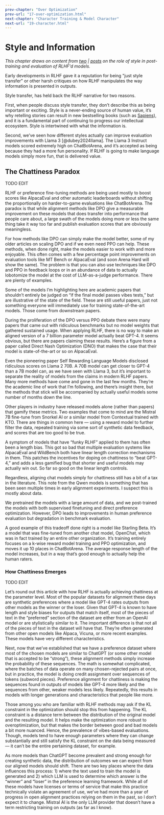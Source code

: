 ```yaml
---
prev-chapter: "Over Optimization"
prev-url: "17-over-optimization.html"
next-chapter: "Character Training & Model Character"
next-url: "19-character.html"
---
```


# Style and Information

*This chapter draws on content from [two](https://www.interconnects.ai/p/how-rlhf-works-2) | [posts](https://www.interconnects.ai/p/gpt-4o-mini-changed-chatbotarena) on the role of style in post-training and evaluation of RLHF'd models.*

Early developments in RLHF gave it a reputation for being "just style transfer" or other harsh critiques on how RLHF manipulates the way information is presented in outputs.

Style transfer, has held back the RLHF narrative for two reasons. 

First, when people discuss style transfer, they don’t describe this as being important or exciting. 
Style is a never-ending source of human value, it’s why retelling stories can result in new bestselling books (such as [Sapiens](https://en.wikipedia.org/wiki/Sapiens:_A_Brief_History_of_Humankind)), and it is a fundamental part of continuing to progress our intellectual ecosystem. 
Style is intertwined with what the information is. 

Second, we’ve seen how different styles actually can improve evaluation improvements with Llama 3 [@dubey2024llama]. 
The Llama 3 Instruct models scored extremely high on ChatBotArena, and it’s accepted as being because they had a more fun personality. 
If RLHF is going to make language models simply more fun, that is delivered value.

## The Chattiness Paradox

TODO EDIT

RLHF or preference fine-tuning methods are being used mostly to boost scores like AlpacaEval and other automatic leaderboards without shifting the proportionally on harder-to-game evaluations like ChatBotArena. The paradox is that while alignment methods like DPO give a measurable improvement on these models that does transfer into performance that people care about, a large swath of the models doing more or less the same thing take it way too far and publish evaluation scores that are obviously meaningless.

For how methods like DPO can simply make the model better, some of my older articles on scaling DPO and if we even need PPO can help. These methods, when done right, make the models easier to work with and more enjoyable. This often comes with a few percentage point improvements on evaluation tools like MT Bench or AlpacaEval (and soon Arena Hard will show the same). The problem is that you can also use techniques like DPO and PPO in feedback loops or in an abundance of data to actually lobotomize the model at the cost of LLM-as-a-judge performance. There are plenty of examples.

Some of the models I’m highlighting here are academic papers that shouldn’t entirely be judged on “if the final model passes vibes tests,” but are illustrative of the state of the field. These are still useful papers, just not something everyone will immediately use for training state-of-the-art models. Those come from downstream papers.

During the proliferation of the DPO versus PPO debate there were many papers that came out with ridiculous benchmarks but no model weights that gathered sustained usage. When applying RLHF, there is no way to make an aligned version of a 7 billion parameter model actually beat GPT-4. It seems obvious, but there are papers claiming these results. Here’s a figure from a paper called Direct Nash Optimization (DNO) that makes the case that their model is state-of-the-art or so on AlpacaEval.

Even the pioneering paper Self Rewarding Language Models disclosed ridiculous scores on Llama 2 70B. A 70B model can get closer to GPT-4 than a 7B model can, as we have seen with Llama 3, but it’s important to separate the reality of models from the claims in modern RLHF papers. Many more methods have come and gone in the last few months. They’re the academic line of work that I’m following, and there’s insight there, but the methods that stick will be accompanied by actually useful models some number of months down the line.

Other players in industry have released models alone (rather than papers) that gamify these metrics. Two examples that come to mind are the Mistral 7B fine-tune from Snorkel AI or a similar model from Contextual trained with KTO. There are things in common here — using a reward model to further filter the data, repeated training via some sort of synthetic data feedback, and scores that are too good to be true.

A symptom of models that have “funky RLHF” applied to them has often been a length bias. This got so bad that multiple evaluation systems like AlpacaEval and WildBench both have linear length correction mechanisms in them. This patches the incentives for doping on chattiness to “beat GPT-4,” and adds a less gamified bug that shorter and useful models may actually win out. So far so good on the linear length controls.

Regardless, aligning chat models simply for chattiness still has a bit of a tax in the literature. This note from the Qwen models is something that has been seen multiple times in early alignment experiments. I suspect this is mostly about data.

We pretrained the models with a large amount of data, and we post-trained the models with both supervised finetuning and direct preference optimization. However, DPO leads to improvements in human preference evaluation but degradation in benchmark evaluation.

A good example of this tradeoff done right is a model like Starling Beta. It’s a model that was fine-tuned from another chat model, OpenChat, which was in fact trained by an entire other organization. It’s training entirely focuses on a k-wise reward model training and PPO optimization, and moves it up 10 places in ChatBotArena. The average response length of the model increases, but in a way that’s good enough to actually help the human raters.

### How Chattiness Emerges

TODO EDIT

Let’s round out this article with how RLHF is actually achieving chattiness at the parameter level. Most of the popular datasets for alignment these days are synthetic preferences where a model like GPT-4 rates outputs from other models as the winner or the loser. Given that GPT-4 is known to have length and style biases for outputs that match itself, most of the pieces of text in the “preferred” section of the dataset are either from an OpenAI model or are stylistically similar to it. The important difference is that not all of the pieces of text in the dataset will have that. They’re often generated from other open models like Alpaca, Vicuna, or more recent examples. These models have very different characteristics.

Next, now that we’ve established that we have a preference dataset where most of the chosen models are similar to ChatGPT (or some other model that is accepted to be “strong”), these alignment methods simply increase the probability of these sequences. The math is somewhat complicated, where the batches of data operate on many chosen-rejected pairs at once, but in practice, the model is doing credit assignment over sequences of tokens (subword pieces). Preference alignment for chattiness is making the sequences found in outputs of models like GPT-4 more likely and the sequences from other, weaker models less likely. Repeatedly, this results in models with longer generations and characteristics that people like more.

Those among you who are familiar with RLHF methods may ask if the KL constraint in the optimization should stop this from happening. The KL constraint is a distance term between the distribution of the original model and the resulting model. It helps make the optimization more robust to overoptimization, but that makes the border between good and bad models a bit more nuanced. Hence, the prevalence of vibes-based evaluations. Though, models tend to have enough parameters where they can change substantially and still satisfy the KL constraint on the data being measured — it can’t be the entire pertaining dataset, for example.

As more models than ChatGPT become prevalent and strong enough for creating synthetic data, the distribution of outcomes we can expect from our aligned models should shift. There are two key places where the data influences this process: 1) where the text used to train the model is generated and 2) which LLM is used to determine which answer is the “winner” and “loser” in the preference learning framework. While all of these models have licenses or terms of service that make this practice technically violate an agreement of use, we’ve had more than a year of progress in open alignment practices relying on them in the past, so I don’t expect it to change. Mistral AI is the only LLM provider that doesn’t have a term restricting training on outputs (as far as I know).

